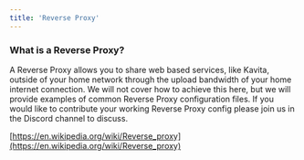 ```yaml
---
title: 'Reverse Proxy'
---
```


### What is a Reverse Proxy?

A Reverse Proxy allows you to share web based services, like Kavita, outside of your home network through the upload bandwidth of your home internet connection. We will not cover how to achieve this here, but we will provide examples of common Reverse Proxy configuration files. If you would like to contribute your working Reverse Proxy config please join us in the Discord channel to discuss. 

[https://en.wikipedia.org/wiki/Reverse_proxy](https://en.wikipedia.org/wiki/Reverse_proxy)
